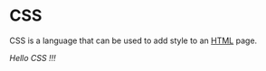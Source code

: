 # CSS

CSS is a language that can be used to add style to an [HTML](/wiki/HTML) page.

*Hello CSS !!!*
